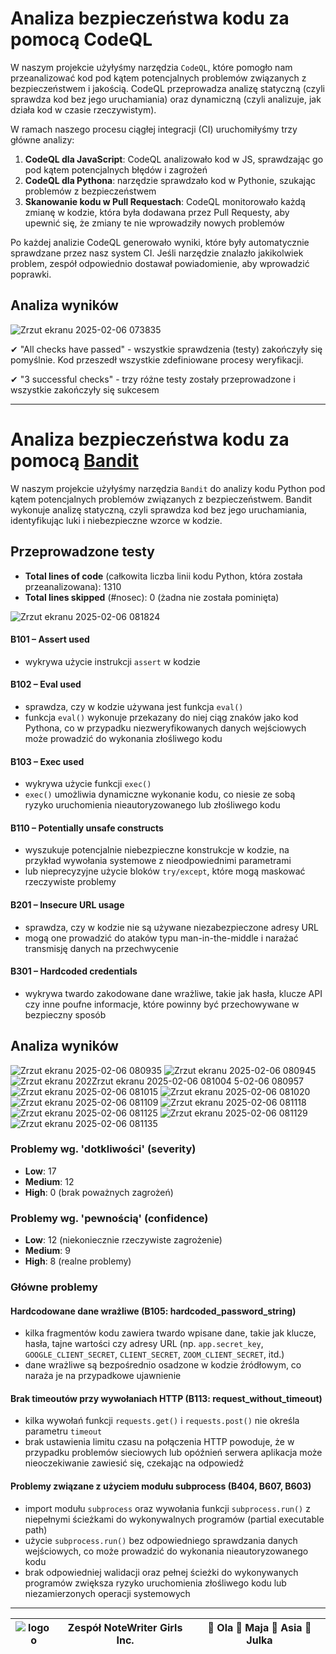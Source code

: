 #  Analiza bezpieczeństwa kodu za pomocą CodeQL

W naszym projekcie użyłyśmy narzędzia `CodeQL`, które pomogło nam przeanalizować kod pod kątem potencjalnych problemów związanych z bezpieczeństwem i jakością.
CodeQL przeprowadza analizę statyczną (czyli sprawdza kod bez jego uruchamiania) oraz dynamiczną (czyli analizuje, jak działa kod w czasie rzeczywistym).

W ramach naszego procesu ciągłej integracji (CI) uruchomiłyśmy trzy główne analizy:

1. **CodeQL dla JavaScript**: CodeQL analizowało kod w JS, sprawdzając go pod kątem potencjalnych błędów i zagrożeń
2. **CodeQL dla Pythona**: narzędzie sprawdzało kod w Pythonie, szukając problemów z bezpieczeństwem
3. **Skanowanie kodu w Pull Requestach**: CodeQL monitorowało każdą zmianę w kodzie, która była dodawana przez Pull Requesty, aby upewnić się, że zmiany te nie wprowadziły nowych problemów

Po każdej analizie CodeQL generowało wyniki, które były automatycznie sprawdzane przez nasz system CI. 
Jeśli narzędzie znalazło jakikolwiek problem, zespół odpowiednio dostawał powiadomienie, aby wprowadzić poprawki.

## Analiza wyników

![Zrzut ekranu 2025-02-06 073835](https://github.com/user-attachments/assets/6bcf013c-e25b-4571-9003-08e9362761e1)

✔ "All checks have passed" - wszystkie sprawdzenia (testy) zakończyły się pomyślnie. Kod przeszedł wszystkie zdefiniowane procesy weryfikacji.

✔ "3 successful checks" - trzy różne testy zostały przeprowadzone i wszystkie zakończyły się sukcesem

---

#  Analiza bezpieczeństwa kodu za pomocą [Bandit](https://bandit.readthedocs.io/en/latest/)

W naszym projekcie użyłyśmy narzędzia `Bandit` do analizy kodu Python pod kątem potencjalnych problemów związanych z bezpieczeństwem. Bandit wykonuje analizę statyczną, czyli sprawdza kod bez jego uruchamiania, identyfikując luki i niebezpieczne wzorce w kodzie.

## Przeprowadzone testy

- **Total lines of code** (całkowita liczba linii kodu Python, która została przeanalizowana): 1310
- **Total lines skipped** (#nosec): 0 (żadna nie została pominięta)
  
![Zrzut ekranu 2025-02-06 081824](https://github.com/user-attachments/assets/3bdfc035-b1c9-44d8-9abf-db90fcdf2e15)

#### B101 – Assert used

- wykrywa użycie instrukcji `assert` w kodzie

#### B102 – Eval used

- sprawdza, czy w kodzie używana jest funkcja `eval()`
- funkcja `eval()` wykonuje przekazany do niej ciąg znaków jako kod Pythona, co w przypadku niezweryfikowanych danych wejściowych może prowadzić do wykonania złośliwego kodu

#### B103 – Exec used

- wykrywa użycie funkcji `exec()`
- `exec()` umożliwia dynamiczne wykonanie kodu, co niesie ze sobą ryzyko uruchomienia nieautoryzowanego lub złośliwego kodu

#### B110 – Potentially unsafe constructs

- wyszukuje potencjalnie niebezpieczne konstrukcje w kodzie, na przykład wywołania systemowe z nieodpowiednimi parametrami
- lub nieprecyzyjne użycie bloków `try/except`, które mogą maskować rzeczywiste problemy

#### B201 – Insecure URL usage

- sprawdza, czy w kodzie nie są używane niezabezpieczone adresy URL
- mogą one prowadzić do ataków typu man-in-the-middle i narażać transmisję danych na przechwycenie

#### B301 – Hardcoded credentials

- wykrywa twardo zakodowane dane wrażliwe, takie jak hasła, klucze API czy inne poufne informacje, które powinny być przechowywane w bezpieczny sposób

## Analiza wyników

![Zrzut ekranu 2025-02-06 080935](https://github.com/user-attachments/assets/0fa2c213-901d-477c-b8b1-dfefc63fa6d3)
![Zrzut ekranu 2025-02-06 080945](https://github.com/user-attachments/assets/3d0cabba-fd14-4503-9fb0-1246065f9cbb)
![Zrzut ekranu 202![Zrzut ekranu 2025-02-06 081004](https://github.com/user-attachments/assets/666b0844-9806-4909-bdd6-43ba6d731294)
5-02-06 080957](https://github.com/user-attachments/assets/32a6e73d-bc0c-4b71-a491-ce506ae7a79a)
![Zrzut ekranu 2025-02-06 081015](https://github.com/user-attachments/assets/ad8af19c-992d-4005-83e2-ebd5ffda3b72)
![Zrzut ekranu 2025-02-06 081020](https://github.com/user-attachments/assets/2002913f-001c-47c4-a41d-7393ef75733c)
![Zrzut ekranu 2025-02-06 081109](https://github.com/user-attachments/assets/db92f728-43e7-410e-b117-33777e20c722)
![Zrzut ekranu 2025-02-06 081118](https://github.com/user-attachments/assets/2c63c228-a745-4c09-bc66-a64fdc56a58e)
![Zrzut ekranu 2025-02-06 081125](https://github.com/user-attachments/assets/9d35dc48-a4ac-4795-8162-d57b4a1175a3)
![Zrzut ekranu 2025-02-06 081129](https://github.com/user-attachments/assets/e03973bc-20b3-4b48-9e7a-5e7bd4412703)
![Zrzut ekranu 2025-02-06 081135](https://github.com/user-attachments/assets/14cfb492-4963-41b8-90d3-40f93622e7ea)

### Problemy wg. 'dotkliwości' (severity)

- **Low**: 17
- **Medium**: 12
- **High**: 0 (brak poważnych zagrożeń)

### Problemy wg. 'pewnością' (confidence)

- **Low**: 12 (niekoniecznie rzeczywiste zagrożenie)
- **Medium**: 9
- **High**: 8 (realne problemy)

### Główne problemy

#### Hardcodowane dane wrażliwe (B105: hardcoded_password_string)

- kilka fragmentów kodu zawiera twardo wpisane dane, takie jak klucze, hasła, tajne wartości czy adresy URL (np. `app.secret_key`, `GOOGLE_CLIENT_SECRET`, `CLIENT_SECRET`, `ZOOM_CLIENT_SECRET`, itd.)
- dane wrażliwe są bezpośrednio osadzone w kodzie źródłowym, co naraża je na przypadkowe ujawnienie

#### Brak timeoutów przy wywołaniach HTTP (B113: request_without_timeout)

- kilka wywołań funkcji `requests.get()` i `requests.post()` nie określa parametru `timeout`
- brak ustawienia limitu czasu na połączenia HTTP powoduje, że w przypadku problemów sieciowych lub opóźnień serwera aplikacja może nieoczekiwanie zawiesić się, czekając na odpowiedź

#### Problemy związane z użyciem modułu subprocess (B404, B607, B603)

- import modułu `subprocess` oraz wywołania funkcji `subprocess.run()` z niepełnymi ścieżkami do wykonywalnych programów (partial executable path)
- użycie `subprocess.run()` bez odpowiedniego sprawdzania danych wejściowych, co może prowadzić do wykonania nieautoryzowanego kodu
- brak odpowiedniej walidacji oraz pełnej ścieżki do wykonywanych programów zwiększa ryzyko uruchomienia złośliwego kodu lub niezamierzonych operacji systemowych

---

| ![logoo](https://github.com/user-attachments/assets/4b34cc5f-8992-45bb-b354-4a69a66a5189) | **Zespół NoteWriter Girls Inc.** | **👑 Ola 🐝 Maja 🐝 Asia 🐝 Julka** |
|:--:|:--:|:--:|
